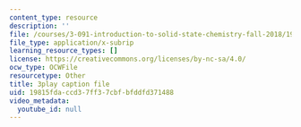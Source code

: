 ```yaml
---
content_type: resource
description: ''
file: /courses/3-091-introduction-to-solid-state-chemistry-fall-2018/19815fdaccd37ff37cbfbfddfd371488_pUp7jJcp8p4.srt
file_type: application/x-subrip
learning_resource_types: []
license: https://creativecommons.org/licenses/by-nc-sa/4.0/
ocw_type: OCWFile
resourcetype: Other
title: 3play caption file
uid: 19815fda-ccd3-7ff3-7cbf-bfddfd371488
video_metadata:
  youtube_id: null
---
```

